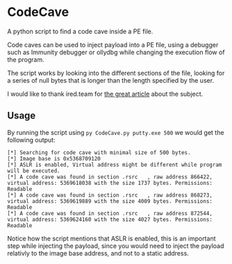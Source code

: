 # CodeCave
A python script to find a code cave inside a PE file.

Code caves can be used to inject payload into a PE file, using a debugger such as Immunity debugger or ollydbg while changing the execution flow of the program.

The script works by looking into the different sections of the file, looking for a series of null bytes that is longer than the length specified by the user.

I would like to thank ired.team for [the great article](https://ired.team/offensive-security/code-injection-process-injection/backdooring-portable-executables-pe-with-shellcode) about the subject.


## Usage

By running the script using ```py CodeCave.py putty.exe 500``` we would get the following output:
```
[*] Searching for code cave with minimal size of 500 bytes.
[*] Image base is 0x5368709120
[*] ASLR is enabled, Virtual address might be different while program will be executed.
[*] A code cave was found in section .rsrc   , raw address 866422, virtual address: 5369618038 with the size 1737 bytes. Permissions: Readable 
[*] A code cave was found in section .rsrc   , raw address 868273, virtual address: 5369619889 with the size 4009 bytes. Permissions: Readable 
[*] A code cave was found in section .rsrc   , raw address 872544, virtual address: 5369624160 with the size 4027 bytes. Permissions: Readable 
```

Notice how the script mentions that ASLR is enabled, this is an important step while injecting the payload, since you would need to inject the payload relativly to the image base address, and not to a static address.
